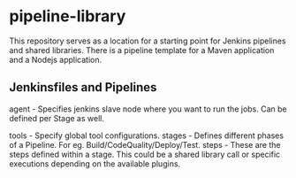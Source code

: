 # pipeline-library
This repository serves as a location for a starting point for Jenkins pipelines and shared libraries. There is a pipeline template for a Maven application and a Nodejs application.

## Jenkinsfiles and Pipelines



agent - Specifies jenkins slave node where you want to run the jobs. Can be defined per Stage as well.

tools - Specify global tool configurations.
stages - Defines different phases of a Pipeline. For eg. Build/CodeQuality/Deploy/Test.
steps - These are the steps defined within a stage. This could be a shared library call or specific executions depending on the available plugins.
